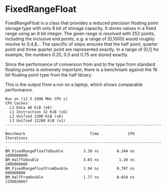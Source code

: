 # FixedRangeFloat

FixedRangeFloat is a class that provides a reduced precision floating point storage type
with only 8 bit of storage capacity. It stores values in a fixed range using an 8 bit integer.
The given range is resolved with 252 points, including the inclusive end points, e.g. a range
of [0,1000] would roughly resolve to 0,4,8... The specific of steps ensures that the half point, quarter point and three quarter point are represented exactly. In a range of [0,1] for example, the numbers 0.25, 0.5 and 0.75 are stored exactly.

Since the performance of conversion from and to the type from standard floating points is extremely
important, there is a benchmark against the 16 bit floating point type from the half library:

This is the output from a run on a laptop, which shows comparable performance.
```
Run on (12 X 2496 MHz CPU s)
CPU Caches:
  L1 Data 48 KiB (x6)
  L1 Instruction 32 KiB (x6)
  L2 Unified 1280 KiB (x6)
  L3 Unified 12288 KiB (x1)
-----------------------------------------------------------------------
Benchmark                             Time             CPU   Iterations
-----------------------------------------------------------------------
BM_FixedRangeFloatToDouble         3.39 ns        0.344 ns   1000000000
BM_HalfToDouble                    3.65 ns         1.20 ns   1000000000
BM_FixedRangeFloatFromDouble       1.94 ns        0.767 ns    896000000
BM_HalfFromDouble                  1.77 ns        0.654 ns   1338026667
```